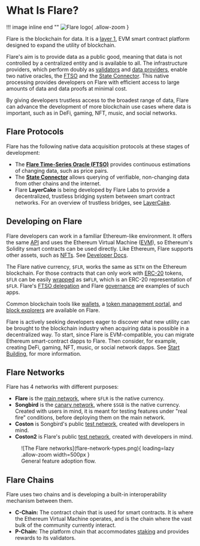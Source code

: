 # What Is Flare?

!!! image inline end ""
    ![Flare logo](logo-FLR.png){ .allow-zoom }

Flare is the blockchain for data.
It is a [layer 1](glossary.md#layer1), EVM smart contract platform designed to expand the utility of blockchain.

Flare's aim is to provide data as a public good, meaning that data is not controlled by a centralized entity and is available to all.
The infrastructure providers, which perform doubly as [validators](../tech/validators.md) and [data providers](../infra/data/operating.md), enable two native oracles, the [FTSO](./ftso.md) and the [State Connector](./state-connector.md).
This native processing provides developers on Flare with efficient access to large amounts of data and data proofs at minimal cost.

By giving developers trustless access to the broadest range of data, Flare can advance the development of more blockchain use cases where data is important, such as in DeFi, gaming, NFT, music, and social networks.

## Flare Protocols

Flare has the following native data acquisition protocols at these stages of development:

* The **[Flare Time-Series Oracle (FTSO)](./ftso.md)** provides continuous estimations of changing data, such as price pairs.
* The **[State Connector](./state-connector.md)** allows querying of verifiable, non-changing data from other chains and the internet.
* Flare **LayerCake** is being developed by Flare Labs to provide a decentralized, trustless bridging system between smart contract networks. For an overview of trustless bridges, see [LayerCake](https://flare.network/layercake/).

## Developing on Flare

Flare developers can work in a familiar Ethereum-like environment.
It offers the same [API](../apis/index.md) and uses the Ethereum Virtual Machine ([EVM](glossary.md#evm)), so Ethereum's Solidity smart contracts can be used directly.
Like Ethereum, Flare supports other assets, such as [NFTs](glossary.md#nft).
See [Developer Docs](../dev/index.md).

The Flare native currency, `$FLR`, works the same as `$ETH` on the Ethereum blockchain.
For those contracts that can only work with [ERC-20](glossary.md#erc20) tokens, `$FLR` can be easily [wrapped](../user/wrapping-tokens.md) as `$WFLR`, which is an ERC-20 representation of `$FLR`.
Flare's [FTSO delegation](ftso.md#delegation) and Flare [governance](./governance.md) are examples of such apps.

Common blockchain tools like [wallets](../user/wallets/index.md), a [token management portal](https://portal.flare.network/), and [block explorers](../user/block-explorers/index.md) are available on Flare.

Flare is actively seeking developers eager to discover what new utility can be brought to the blockchain industry when acquiring data is possible in a decentralized way.
To start, since Flare is EVM-compatible, you can migrate Ethereum smart-contract dapps to Flare.
Then consider, for example, creating DeFi, gaming, NFT, music, or social network dapps.
See [Start Building](https://flare.network/start-building/), for more information.

## Flare Networks

Flare has 4 networks with different purposes:

* **Flare** is the [main network](glossary.md#main_network), where `$FLR` is the native currency.
* **Songbird** is the [canary network](glossary.md#canary_network), where `$SGB` is the native currency. Created with users in mind, it is meant for testing features under "real fire" conditions, before deploying them on the main network.
* **Coston** is Songbird's public [test network](glossary.md#coston), created with developers in mind.
* **Coston2** is Flare's public [test network](glossary.md#coston), created with developers in mind.

<figure markdown>
![The Flare networks](flare-network-types.png){ loading=lazy .allow-zoom width=500px }
<figcaption>General feature adoption flow.</figcaption>
</figure>

## Flare Chains

Flare uses two chains and is developing a built-in interoperability mechanism between them.

* **C-Chain:** The contract chain that is used for smart contracts. It is where the Ethereum Virtual Machine operates, and is the chain where the vast bulk of the community currently interact.
* **P-Chain:** The platform chain that accommodates [staking](../tech/validators.md) and provides rewards to its validators.
